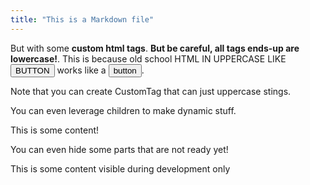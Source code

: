 ```yaml
---
title: "This is a Markdown file"
---
```


But with some <strong>custom html tags</strong>.
<Strong>But be careful, all tags ends-up are lowercase!</Strong>.
This is because old school HTML IN UPPERCASE LIKE <BUTTON>BUTTON</BUTTON> works like a <button>button</button>.

Note that you can create <uppercase>CustomTag that can just uppercase stings</uppercase>.

You can even leverage children to make dynamic stuff.

<expand>
  <title>Click me!</title>
  <content>
    This is some content!
  </content>
</expand>

You can even hide some parts that are not ready yet!

<draft>
This is some content visible during development only
</draft>
